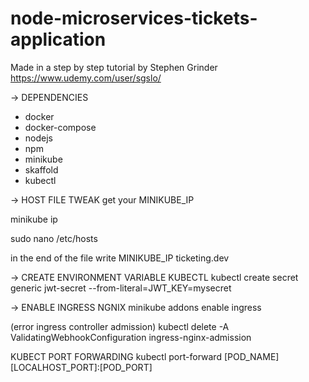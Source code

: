 # node-microservices-tickets-application
Made in a step by step tutorial by Stephen Grinder https://www.udemy.com/user/sgslo/

-> DEPENDENCIES
- docker
- docker-compose
- nodejs
- npm
- minikube
- skaffold
- kubectl

-> HOST FILE TWEAK
get your MINIKUBE_IP

minikube ip

sudo nano /etc/hosts

in the end of the file write
MINIKUBE_IP ticketing.dev

-> CREATE ENVIRONMENT VARIABLE KUBECTL
kubectl create secret generic jwt-secret --from-literal=JWT_KEY=mysecret

-> ENABLE INGRESS NGNIX
minikube addons enable ingress

(error ingress controller admission)
kubectl delete -A ValidatingWebhookConfiguration ingress-nginx-admission

KUBECT PORT FORWARDING
kubectl port-forward [POD_NAME] [LOCALHOST_PORT]:[POD_PORT]